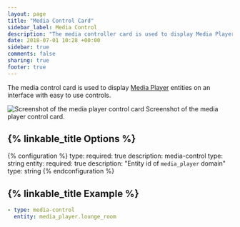 ```yaml
---
layout: page
title: "Media Control Card"
sidebar_label: Media Control
description: "The media controller card is used to display Media Player entities on an interface with easy to use controls. "
date: 2018-07-01 10:28 +00:00
sidebar: true
comments: false
sharing: true
footer: true
---
```


The media control card is used to display [Media Player](/components/#search/media-player) entities on an interface with easy to use controls.

<p class='img'>
<img src='/images/lovelace/lovelace_mediaplayer.png' alt='Screenshot of the media player control card'>
Screenshot of the media player control card.
</p>

## {% linkable_title Options %}

{% configuration %}
type:
  required: true
  description: media-control
  type: string
entity:
  required: true
  description: "Entity id of `media_player` domain"
  type: string
{% endconfiguration %}

## {% linkable_title Example %}

```yaml
- type: media-control
  entity: media_player.lounge_room
```
